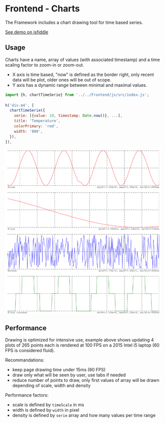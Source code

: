 # Frontend - Charts

The Framework includes a chart drawing tool for time based series.

[See demo on jsfiddle](http://jsfiddle.net/vkosmala/dhpe5gzb/)

## Usage

Charts have a name, array of values (with associated timestamp) and a time scaling factor to zoom-in or zoom-out.

- X axis is time based, "now" is defined as the border right, only recent data will be plot, older ones will be out of scope.
- Y axis has a dynamic range between minimal and maximal values.

```js
import {h, chartTimeSerie} from '../../Frontend/js/src/index.js';

h('div.m4', [
  chartTimeSerie({
    serie: [{value: 10, timestamp: Date.now()}, ...],
    title: 'Temperature',
    colorPrimary: 'red',
    width: '800',
  }),
]),
```

![Example of chart usage](../images/charts-timeserie.png)

## Performance

Drawing is optimized for intensive use, example above shows updating 4 plots of 265 points each is rendered at 100 FPS on a 2015 Intel i5 laptop (60 FPS is considered fluid).

Recommandations:
- keep page drawing time under 15ms (60 FPS)
- draw only what will be seen by user, use tabs if needed
- reduce number of points to draw, only first values of array will be drawn depending of scale, width and density

Performance factors:
- scale is defined by `timeScale` in ms
- width is defined by `width` in pixel
- density is defined by `serie` array and how many values per time range
